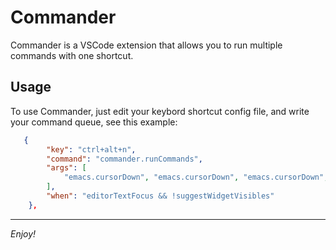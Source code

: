 # Commander

Commander is a VSCode extension that allows you to run multiple commands with one shortcut.

## Usage
To use Commander, just edit your keybord shortcut config file, and write your command queue, see this example:
```json
   {
        "key": "ctrl+alt+n",
        "command": "commander.runCommands",
        "args": [
            "emacs.cursorDown", "emacs.cursorDown", "emacs.cursorDown", "emacs.cursorDown", "emacs.cursorDown"
        ],
        "when": "editorTextFocus && !suggestWidgetVisibles"
    },
 ```

-----
*Enjoy!*
